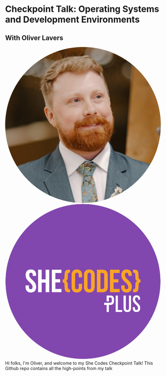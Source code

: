 # Checkpoint Talk: Operating Systems and Development Environments 
## With Oliver Lavers
<div>
<img src="./img/headshot.jpg" style="border-radius: 50%; height:150;">
<img src="./img/logo.png" style="border-radius: 50%; height:150;">
</div>
Hi folks, I'm Oliver, and welcome to my She Codes Checkpoint Talk! This Github repo contains all the high-points from my talk